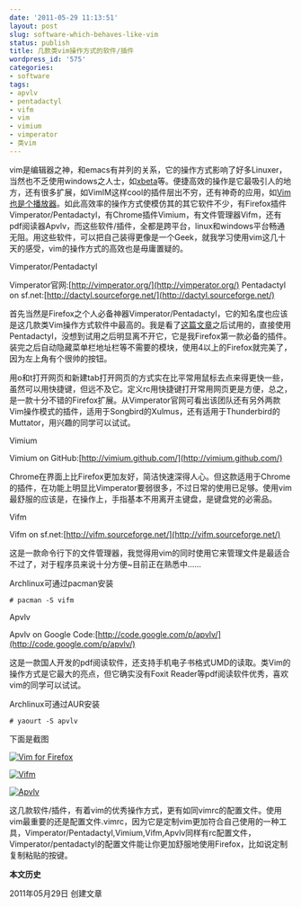 ```yaml
---
date: '2011-05-29 11:13:51'
layout: post
slug: software-which-behaves-like-vim
status: publish
title: 几款类vim操作方式的软件/插件
wordpress_id: '575'
categories:
- software
tags:
- apvlv
- pentadactyl
- vifm
- vim
- vimium
- vimperator
- 类vim
---
```


vim是编辑器之神，和emacs有并列的关系，它的操作方式影响了好多Linuxer，当然也不乏使用windows之人士，如[xbeta](http://xbeta.info)等。便捷高效的操作是它最吸引人的地方，还有很多扩展，如VimIM这样cool的插件层出不穷，还有神奇的应用，如[Vim也是个播放器](http://qixinglu.com/archives/vim_is_ascii_player)。如此高效率的操作方式使模仿其的其它软件不少，有Firefox插件Vimperator/Pentadactyl，有Chrome插件Vimium，有文件管理器Vifm，还有pdf阅读器Apvlv，而这些软件/插件，全都是跨平台，linux和windows平台畅通无阻。用这些软件，可以把自己装得更像是一个Geek，就我学习使用vim这几十天的感受，vim的操作方式的高效也是毋庸置疑的。

Vimperator/Pentadactyl

Vimperator官网:[http://vimperator.org/](http://vimperator.org/)
Pentadactyl on sf.net:[http://dactyl.sourceforge.net/](http://dactyl.sourceforge.net/)

首先当然是Firefox之个人必备神器Vimperator/Pentadactyl，它的知名度也应该是这几款类Vim操作方式软件中最高的。我是看了[这篇文章](http://xbeta.info/vimperator.htm)之后试用的，直接使用Pentadactyl，没想到试用之后明显离不开它，它是我Firefox第一款必备的插件。装完之后自动隐藏菜单栏地址栏等不需要的模块，使用4以上的Firefox就完美了，因为左上角有个很帅的按钮。

用o和t打开网页和新建tab打开网页的方式实在比平常用鼠标去点来得更快一些，虽然可以用快捷键，但远不及它。定义rc用快捷键打开常用网页更是方便，总之，是一款十分不错的Firefox扩展。从Vimperator官网可看出该团队还有另外两款Vim操作模式的插件，适用于Songbird的Xulmus，还有适用于Thunderbird的Muttator，用兴趣的同学可以试试。

Vimium

Vimium on GitHub:[http://vimium.github.com/](http://vimium.github.com/)

Chrome在界面上比Firefox更加友好，简洁快速深得人心。但这款适用于Chrome的插件，在功能上明显比Vimperator要弱很多，不过日常的使用已足够。使用vim最舒服的应该是，在操作上，手指基本不用离开主键盘，是键盘党的必需品。

Vifm

Vifm on sf.net:[http://vifm.sourceforge.net/](http://vifm.sourceforge.net/)

这是一款命令行下的文件管理器，我觉得用vim的同时使用它来管理文件是最适合不过了，对于程序员来说十分方便~目前正在熟悉中……

Archlinux可通过pacman安装

    # pacman -S vifm

Apvlv

Apvlv on Google Code:[http://code.google.com/p/apvlv/](http://code.google.com/p/apvlv/)

这是一款国人开发的pdf阅读软件，还支持手机电子书格式UMD的读取。类Vim的操作方式是它最大的亮点，但它确实没有Foxit Reader等pdf阅读软件优秀，喜欢vim的同学可以试试。

Archlinux可通过AUR安装

    # yaourt -S apvlv

下面是截图

[![Vim for Firefox](http://i951.photobucket.com/albums/ad353/Fooleap/Blog/Fooleap/vim-for-firefox.png)](http://i951.photobucket.com/albums/ad353/Fooleap/Blog/Fooleap/vim-for-firefox.png)

[![Vifm](http://i951.photobucket.com/albums/ad353/Fooleap/Blog/Fooleap/vifm.png)](http://i951.photobucket.com/albums/ad353/Fooleap/Blog/Fooleap/vifm.png)

[![Apvlv](http://i951.photobucket.com/albums/ad353/Fooleap/Blog/Fooleap/apvlv.png)](http://i951.photobucket.com/albums/ad353/Fooleap/Blog/Fooleap/apvlv.png)

这几款软件/插件，有着vim的优秀操作方式，更有如同vimrc的配置文件。使用vim最重要的还是配置文件.vimrc，因为它是定制vim更加符合自己使用的一种工具，Vimperator/Pentadactyl,Vimium,Vifm,Apvlv同样有rc配置文件，Vimperator/pentadactyl的配置文件能让你更加舒服地使用Firefox，比如说定制复制粘贴的按键。

**本文历史**

2011年05月29日  创建文章
